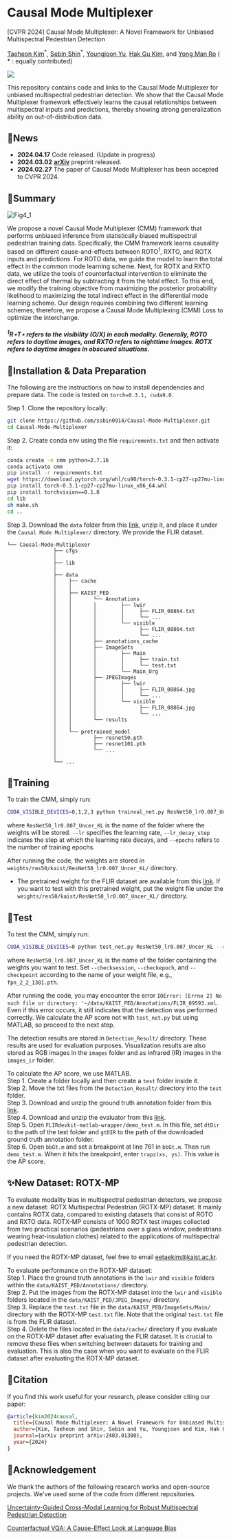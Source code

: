 # Causal Mode Multiplexer
[CVPR 2024] Causal Mode Multiplexer: A Novel Framework for Unbiased Multispectral Pedestrian Detection

<p>
  <a href="https://scholar.google.com/citations?user=9nYafYMAAAAJ&hl=en">Taeheon Kim</a><sup>*</sup>, 
  <a href="https://scholar.google.com/citations?user=a-wpcQEAAAAJ&hl=en">Sebin Shin</a><sup>*</sup>, 
  <a href="https://dblp.org/pid/266/1289.html">Youngjoon Yu</a>, 
  <a href="https://scholar.google.com/citations?user=Jgh1JYgAAAAJ&hl=en">Hak Gu Kim</a>, 
  and <a href="https://scholar.google.com/citations?user=IPzfF7cAAAAJ&hl=en">Yong Man Ro</a> 
  ( * : equally contributed)
</p>

<a href='https://arxiv.org/abs/2403.01300'><img src='https://img.shields.io/badge/Paper-Arxiv-red'></a>

This repository contains code and links to the Causal Mode Multiplexer for unbiased multispectral pedestrian detection. We show that the Causal Mode Multiplexer framework effectively learns the causal relationships between multispectral inputs and predictions, thereby showing strong generalization ability on out-of-distribution data.

## 📢News

- **2024.04.17** Code released. (Update in progress)
- **2024.03.02** [**arXiv**](https://arxiv.org/abs/2403.01300) preprint released. 
- **2024.02.27** The paper of Causal Mode Multiplexer has been accepted to CVPR 2024.

## 📝Summary

![Fig4_1](https://github.com/ssbin0914/Causal-Mode-Multiplexer/assets/101541087/7b90c4a0-ed92-464b-9bfb-9febe8f2d337)

We propose a novel Causal Mode Multiplexer (CMM) framework that performs unbiased inference from statistically biased multispectral pedestrian training data. Specifically, the CMM framework learns causality based on different cause-and-effects between ROTO<sup>1</sup>, RXTO, and ROTX inputs and predictions. For ROTO data, we guide the model to learn the total effect in the common mode learning scheme. Next, for ROTX and RXTO data, we utilize the tools of counterfactual intervention to eliminate the direct effect of thermal by subtracting it from the total effect. To this end, we modify the training objective from maximizing the posterior probability likelihood to maximizing the total indirect effect in the differential mode learning scheme. Our design requires combining two different learning schemes; therefore, we propose a Causal Mode Multiplexing (CMM) Loss to optimize the interchange.

##### <sup>1</sup>R⋆T⋆ refers to the visibility (O/X) in each modality. Generally, ROTO refers to daytime images, and RXTO refers to nighttime images. ROTX refers to daytime images in obscured situations.

## 🔧Installation & Data Preparation

The following are the instructions on how to install dependencies and prepare data. The code is tested on `torch=0.3.1, cuda9.0`.

Step 1. Clone the repository locally:

```bash
git clone https://github.com/ssbin0914/Causal-Mode-Multiplexer.git
cd Causal-Mode-Multiplexer
```

Step 2. Create conda env using the file `requirements.txt` and then activate it:

```bash
conda create -n cmm python=2.7.16
conda activate cmm
pip install -r requirements.txt
wget https://download.pytorch.org/whl/cu90/torch-0.3.1-cp27-cp27mu-linux_x86_64.whl
pip install torch-0.3.1-cp27-cp27mu-linux_x86_64.whl
pip install torchvision==0.1.8
cd lib
sh make.sh
cd ..
```

Step 3. Download the `data` folder from this [link](https://drive.google.com/file/d/1wgZtVGwJW-02XKSonyz_nKKwoNlu86vm/view?usp=sharing), unzip it, and place it under the `Causal Mode Multiplexer/` directory. We provide the FLIR dataset.

```
└── Causal-Mode-Multiplexer
               ├── cfgs
               │
               ├── lib
               │ 
               ├── data
               │    ├── cache
               │    │ 
               │    ├── KAIST_PED
               │    │       └── Annotations
               │    │       │        ├── lwir
               │    │       │        │     ├── FLIR_08864.txt
               │    │       │        │     └── ...
               │    │       │        └── visible
               │    │       │              ├── FLIR_08864.txt
               │    │       │              └── ...
               │    │       ├── annotations_cache
               │    │       ├── ImageSets
               │    │       │        ├── Main 
               │    │       │        │     ├── train.txt
               │    │       │        │     └── test.txt
               │    │       │        └── Main_Org
               │    │       ├── JPEGImages
               │    │       │        ├── lwir
               │    │       │        │     ├── FLIR_08864.jpg
               │    │       │        │     └── ...
               │    │       │        └── visible
               │    │       │              ├── FLIR_08864.jpg
               │    │       │              └── ...
               │    │       └── results
               │    │ 
               │    └── pretrained_model
               │            ├── resnet50.pth
               │            ├── resnet101.pth
               │            └── ...
               │
               └── ...
```

## 🔨Training

To train the CMM, simply run:

```bash
CUDA_VISIBLE_DEVICES=0,1,2,3 python trainval_net.py ResNet50_lr0.007_Uncer_KL --dataset kaist --cuda --mGPUs --bs 4 --cag --s 2 --types all --net res50 --UKLoss ON --lr 0.007 --lr_decay_step 1 --epochs 2
```

where `ResNet50_lr0.007_Uncer_KL` is the name of the folder where the weights will be stored. `--lr` specifies the learning rate, `--lr_decay_step` indicates the step at which the learning rate decays, and `--epochs` refers to the number of training epochs.

After running the code, the weights are stored in `weights/res50/kaist/ResNet50_lr0.007_Uncer_KL/` directory.

* The pretrained weight for the FLIR dataset are available from this [link](https://drive.google.com/file/d/1-zwQI536o65FEfzoaQFU7hLurW1z4bWt/view?usp=sharing). If you want to test with this pretrained weight, put the weight file under the `weights/res50/kaist/ResNet50_lr0.007_Uncer_KL/` directory.

## 🧪Test

To test the CMM, simply run:

```bash
CUDA_VISIBLE_DEVICES=0 python test_net.py ResNet50_lr0.007_Uncer_KL --dataset kaist --cuda --cag --checksession 2 --checkepoch 2 --checkpoint 1381 --types all --UKLoss ON --net res50 --vis
```

where `ResNet50_lr0.007_Uncer_KL` is the name of the folder containing the weights you want to test. Set `--checksession`, `--checkepoch`, and `--checkpoint` according to the name of your weight file, e.g., `fpn_2_2_1381.pth`.

After running the code, you may encounter the error `IOError: [Errno 2] No such file or directory: '~/data/KAIST_PED/Annotations/FLIR_09593.xml`. Even if this error occurs, it still indicates that the detection was performed correctly. We calculate the AP score not with `test_net.py` but using MATLAB, so proceed to the next step.

The detection results are stored in `Detection_Result/` directory. These results are used for evaluation purposes. Visualization results are also stored as RGB images in the `images` folder and as infrared (IR) images in the `images_ir` folder.

To calculate the AP score, we use MATLAB.<br>
Step 1. Create a folder locally and then create a `test` folder inside it.<br>
Step 2. Move the txt files from the `Detection_Result/` directory into the `test` folder.<br>
Step 3. Download and unzip the ground truth annotation folder from this [link](https://drive.google.com/file/d/1mhzmFKpvzjK9P1UzYc1btaJgezWxEaFk/view?usp=sharing).<br>
Step 4. Download and unzip the evaluator from this [link](https://drive.google.com/drive/folders/1XL_208QF2QEqOQ9isM_riZY9bGb-B--i?usp=sharing).<br>
Step 5. Open `FLIRdevkit-matlab-wrapper/demo_test.m`. In this file, set `dtDir` to the path of the test folder and `gtDIR` to the path of the downloaded ground truth annotation folder.<br>
Step 6. Open `bbGt.m` and set a breakpoint at line 761 in `bbGt.m`. Then run `demo_test.m`. When it hits the breakpoint, enter `trapz(xs, ys)`. This value is the AP score.

## ✨New Dataset: ROTX-MP

To evaluate modality bias in multispectral pedestrian detectors, we propose a new dataset: ROTX Multispectral Pedestrian (ROTX-MP) dataset. It mainly contains ROTX data, compared to existing datasets that consist of ROTO and RXTO data. ROTX-MP consists of 1000 ROTX test images collected from two practical scenarios (pedestrians over a glass window, pedestrians wearing heat-insulation clothes) related to the applications of multispectral pedestrian detection.

If you need the ROTX-MP dataset, feel free to email eetaekim@kaist.ac.kr.

To evaluate performance on the ROTX-MP dataset:<br>
Step 1. Place the ground truth annotations in the `lwir` and `visible` folders within the `data/KAIST_PED/Annotations/` directory.<br>
Step 2. Put the images from the ROTX-MP dataset into the `lwir` and `visible` folders located in the `data/KAIST_PED/JPEG_Images/` directory.<br>
Step 3. Replace the `test.txt` file in the `data/KAIST_PED/ImageSets/Main/` directory with the ROTX-MP `test.txt` file. Note that the original `test.txt` file is from the FLIR dataset.<br>
Step 4. Delete the files located in the `data/cache/` directory if you evaluate on the ROTX-MP dataset after evaluating the FLIR dataset. It is crucial to remove these files when switching between datasets for training and evaluation. This is also the case when you want to evaluate on the FLIR dataset after evaluating the ROTX-MP dataset.

## 📃Citation

If you find this work useful for your research, please consider citing our paper:

```bibtex
@article{kim2024causal,
  title={Causal Mode Multiplexer: A Novel Framework for Unbiased Multispectral Pedestrian Detection},
  author={Kim, Taeheon and Shin, Sebin and Yu, Youngjoon and Kim, Hak Gu and Ro, Yong Man},
  journal={arXiv preprint arXiv:2403.01300},
  year={2024}
}
```

## 🙏Acknowledgement

We thank the authors of the following research works and open-source projects. We've used some of the code from different repositories.

[Uncertainty-Guided Cross-Modal Learning for Robust Multispectral Pedestrian Detection](https://ieeexplore.ieee.org/abstract/document/9419080?casa_token=2iNnZoAqg20AAAAA:lAH7D-i2BnLKOY8ZnLuK_fU-M2sZBg-nlQn5sUgw9ksBPpLVkqlCdCW3EfJ50N9-AHkAHt_J)

[Counterfactual VQA: A Cause-Effect Look at Language Bias](https://github.com/yuleiniu/cfvqa?tab=readme-ov-file)
